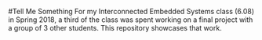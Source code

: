 #Tell Me Something
For my Interconnected Embedded Systems class (6.08) in Spring 2018, a third of the class was spent working on a final project with a group of 3 other students. This repository showcases that work.
